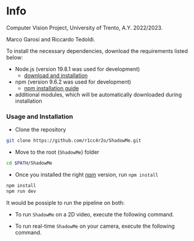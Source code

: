 # Info

Computer Vision Project, University of Trento, A.Y. 2022/2023.

Marco Garosi and Riccardo Tedoldi.

To install the necessary dependencies, download the requirements listed below:

* Node.js (version 19.8.1 was used for development)
    * [download and installation](https://nodejs.org/en/download)
* npm (version 9.6.2 was used for development)
    * [npm installation guide](https://docs.npmjs.com/downloading-and-installing-node-js-and-npm)
* additional modules, which will be automatically downloaded during installation

### Usage and Installation

* Clone the repository
```bash
git clone https://github.com/r1cc4r2o/ShadowMe.git
```
* Move to the root (`ShadowMe`) folder
```bash
cd $PATH/ShadowMe
```
* Once you installed the right [npm](https://docs.npmjs.com/downloading-and-installing-node-js-and-npm) version, run `npm install`
```bash
npm install
npm run dev
```


It would be possiple to run the pipeline on both:

+ To run `ShadowMe` on a 2D video, execute the following command.

+ To run real-time `ShadowMe` on your camera, execute the following command.


